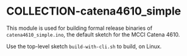 # COLLECTION-catena4610_simple

This module is used for building formal release binaries of `catena4610_simple.ino`, the default sketch for the MCCI Catena 4610.

Use the top-level sketch `build-with-cli.sh` to build, on Linux.
